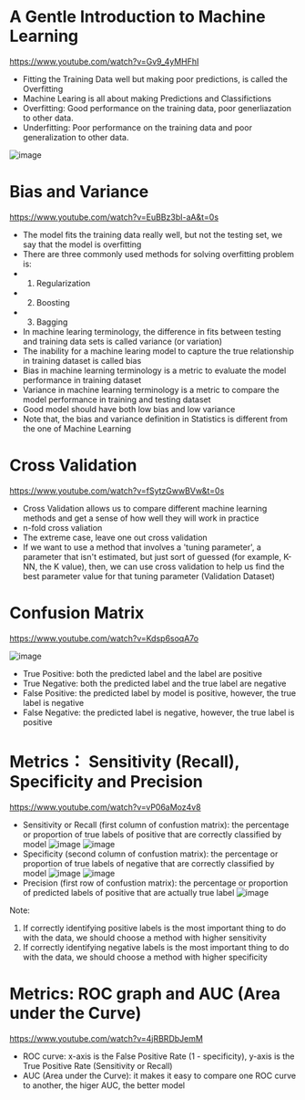 
# A Gentle Introduction to Machine Learning

https://www.youtube.com/watch?v=Gv9_4yMHFhI

- Fitting the Training Data well but making poor predictions, is called the Overfitting
- Machine Learing is all about making Predictions and Classifictions
- Overfitting: Good performance on the training data, poor generliazation to other data. 
- Underfitting: Poor performance on the training data and poor generalization to other data.

![image](https://user-images.githubusercontent.com/60442877/149464318-d2f82b92-1b4a-4df1-91ee-c9f195db4879.png)



# Bias and Variance

https://www.youtube.com/watch?v=EuBBz3bI-aA&t=0s

- The model fits the training data really well, but not the testing set, we say that the model is overfitting
- There are three commonly used methods for solving overfitting problem is: 
- 1. Regularization
- 2. Boosting
- 3. Bagging
- In machine learing terminology, the difference in fits between testing and training data sets is called variance (or variation)
- The inability for a machine learing model to capture the true relationship in training dataset is called bias
- Bias in machine learning terminology is a metric to evaluate the model performance in training dataset
- Variance in machine learning terminology is a metric to compare the model performance in training and testing dataset
- Good model should have both low bias and low variance
- Note that, the bias and variance definition in Statistics is different from the one of Machine Learning

# Cross Validation

https://www.youtube.com/watch?v=fSytzGwwBVw&t=0s
 
- Cross Validation allows us to compare different machine learning methods and get a sense of how well they will work in practice
- n-fold cross valiation
- The extreme case, leave one out cross validation
- If we want to use a method that involves a 'tuning parameter', a parameter that isn't estimated, but just sort of guessed (for example, K-NN, the K value), then, we can use cross validation to help us find the best parameter value for that tuning parameter (Validation Dataset)

# Confusion Matrix

https://www.youtube.com/watch?v=Kdsp6soqA7o

![image](https://user-images.githubusercontent.com/60442877/149466730-196531f7-4d8a-4a41-b557-a8599ccc970a.png)

- True Positive: both the predicted label and the  label are positive
- True Negative: both the predicted label and the true label are negative
- False Positive: the predicted label by model is positive, however, the true label is negative
- False Negative: the predicted label is negative, however, the true label is positive

# Metrics： Sensitivity (Recall), Specificity and Precision

https://www.youtube.com/watch?v=vP06aMoz4v8

- Sensitivity or Recall (first column of confustion matrix): the percentage or proportion of true labels of positive that are correctly classified by model
![image](https://user-images.githubusercontent.com/60442877/149472743-3c695746-b05c-4c29-b993-03e752474f56.png)
![image](https://user-images.githubusercontent.com/60442877/149472819-6a216abc-d320-4dd9-93b2-24fd0ceb3068.png)
- Specificity (second column of confustion matrix): the percentage or proportion of true labels of negative that are correctly classified by model
![image](https://user-images.githubusercontent.com/60442877/149473181-965ae655-0a2a-41ce-a03f-17c198c5b98e.png)
![image](https://user-images.githubusercontent.com/60442877/149473116-6dd3b942-1535-4626-b5c4-0097a6fc3ed2.png)
- Precision (first row of confustion matrix): the percentage or proportion of predicted labels of positive that are actually true label
![image](https://user-images.githubusercontent.com/60442877/149480218-6ce80acb-2e2f-4b74-ae1e-c3a69dbd27e0.png)

Note: 
1. If correctly identifying positive labels is the most important thing to do with the data, we should choose a method with higher sensitivity
2. If correctly identifying negative labels is the most important thing to do with the data, we should choose a method with higher specificity


# Metrics: ROC graph and AUC (Area under the Curve)

https://www.youtube.com/watch?v=4jRBRDbJemM

- ROC curve: x-axis is the False Positive Rate (1 - specificity), y-axis is the True Positive Rate (Sensitivity or Recall)
- AUC (Area under the Curve): it makes it easy to compare one ROC curve to another, the higer AUC, the better model

